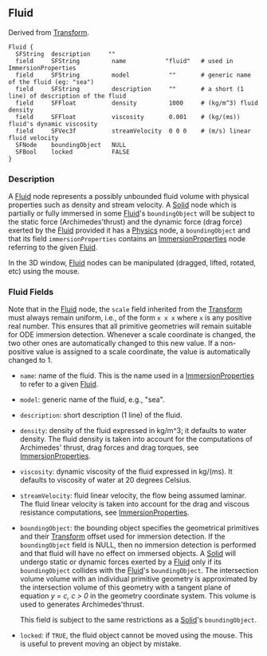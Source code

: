 ## Fluid

Derived from [Transform](transform.md).

```
Fluid {
  SFString  description     ""
  field     SFString         name           "fluid"   # used in ImmersionProperties
  field     SFString         model           ""       # generic name of the fluid (eg: "sea")
  field     SFString         description     ""       # a short (1 line) of description of the fluid
  field     SFFloat          density         1000     # (kg/m^3) fluid density
  field     SFFloat          viscosity       0.001    # (kg/(ms)) fluid's dynamic viscosity
  field     SFVec3f          streamVelocity  0 0 0    # (m/s) linear fluid velocity
  SFNode    boundingObject   NULL
  SFBool    locked           FALSE
}
```

### Description

A [Fluid](#fluid) node represents a possibly unbounded fluid volume with
physical properties such as density and stream velocity. A [Solid](solid.md)
node which is partially or fully immersed in some [Fluid](#fluid)'s
`boundingObject` will be subject to the static force (Archimedes'thrust) and the
dynamic force (drag force) exerted by the [Fluid](#fluid) provided it has a
[Physics](physics.md) node, a `boundingObject` and that its field
`immersionProperties` contains an [ImmersionProperties](immersionproperties.md)
node referring to the given [Fluid](#fluid).

In the 3D window, [Fluid](#fluid) nodes can be manipulated (dragged, lifted,
rotated, etc) using the mouse.

### Fluid Fields

Note that in the [Fluid](#fluid) node, the `scale` field inherited from the
[Transform](transform.md) must always remain uniform, i.e., of the form `x x x`
where `x` is any positive real number. This ensures that all primitive
geometries will remain suitable for ODE immersion detection. Whenever a scale
coordinate is changed, the two other ones are automatically changed to this new
value. If a non-positive value is assigned to a scale coordinate, the value is
automatically changed to 1.

- `name`: name of the fluid. This is the name used in a
[ImmersionProperties](immersionproperties.md) to refer to a given
[Fluid](#fluid).

- `model`: generic name of the fluid, e.g., "sea".

- `description`: short description (1 line) of the fluid.

- `density`: density of the fluid expressed in kg/m^3; it defaults to water
density. The fluid density is taken into account for the computations of
Archimedes' thrust, drag forces and drag torques, see
[ImmersionProperties](immersionproperties.md).

- `viscosity`: dynamic viscosity of the fluid expressed in kg/(ms). It defaults to
viscosity of water at 20 degrees Celsius.

- `streamVelocity`: fluid linear velocity, the flow being assumed laminar. The
fluid linear velocity is taken into account for the drag and viscous resistance
computations, see [ImmersionProperties](immersionproperties.md).

- `boundingObject`: the bounding object specifies the geometrical primitives and
their [Transform](transform.md) offset used for immersion detection. If the
`boundingObject` field is NULL, then no immersion detection is performed and
that fluid will have no effect on immersed objects. A [Solid](solid.md) will
undergo static or dynamic forces exerted by a [Fluid](#fluid) only if its
`boundingObject` collides with the [Fluid](#fluid)'s `boundingObject`. The
intersection volume volume with an individual primitive geometry is approximated
by the intersection volume of this geometry with a tangent plane of equation *y
= c, c > 0* in the geometry coordinate system. This volume is used to generates
Archimedes'thrust.

    This field is subject to the same restrictions as a [Solid](solid.md)'s
    `boundingObject`.

- `locked`: if `TRUE`, the fluid object cannot be moved using the mouse. This is
useful to prevent moving an object by mistake.

